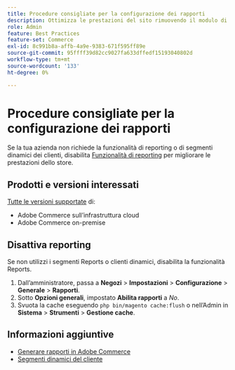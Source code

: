 ```yaml
---
title: Procedure consigliate per la configurazione dei rapporti
description: Ottimizza le prestazioni del sito rimuovendo il modulo di reporting se non lo utilizzi.
role: Admin
feature: Best Practices
feature-set: Commerce
exl-id: 8c991b8a-affb-4a9e-9383-671f595ff89e
source-git-commit: 95ffff39d82cc9027fa633dffedf15193040802d
workflow-type: tm+mt
source-wordcount: '133'
ht-degree: 0%

---
```


# Procedure consigliate per la configurazione dei rapporti

Se la tua azienda non richiede la funzionalità di reporting o di segmenti dinamici dei clienti, disabilita [Funzionalità di reporting](https://docs.magento.com/user-guide/configuration/general/reports.html) per migliorare le prestazioni dello store.

## Prodotti e versioni interessati

[Tutte le versioni supportate](../../../release/versions.md) di:

- Adobe Commerce sull’infrastruttura cloud
- Adobe Commerce on-premise

## Disattiva reporting

Se non utilizzi i segmenti Reports o clienti dinamici, disabilita la funzionalità Reports.

1. Dall’amministratore, passa a **Negozi** > **Impostazioni** > **Configurazione** > **Generale** > **Rapporti**.
1. Sotto **Opzioni generali**, impostato **Abilita rapporti** a *No*.
1. Svuota la cache eseguendo `php bin/magento cache:flush` o nell’Admin in **Sistema** > **Strumenti** > **Gestione cache**.

## Informazioni aggiuntive

- [Generare rapporti in Adobe Commerce](https://docs.magento.com/user-guide/reports.html)
- [Segmenti dinamici del cliente](https://docs.magento.com/user-guide/marketing/customer-segments.html)
